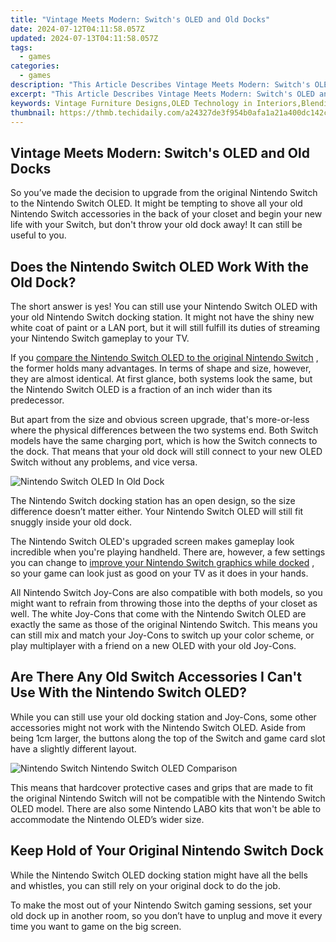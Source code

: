 ```yaml
---
title: "Vintage Meets Modern: Switch's OLED and Old Docks"
date: 2024-07-12T04:11:58.057Z
updated: 2024-07-13T04:11:58.057Z
tags:
  - games
categories:
  - games
description: "This Article Describes Vintage Meets Modern: Switch's OLED and Old Docks"
excerpt: "This Article Describes Vintage Meets Modern: Switch's OLED and Old Docks"
keywords: Vintage Furniture Designs,OLED Technology in Interiors,Blending Old-School Style with Modern Tech,Retro Dock Lighting Solutions,Contemporary Upgrades for Classic Features,Integrating OLED Into Vintage Aesthetics,Traditional Docks Reimagined with LED
thumbnail: https://thmb.techidaily.com/a24327de3f954b0afa1a21a400dc142c840e7eb4a1e199fa6e8f6bfec8524954.jpg
---
```


## Vintage Meets Modern: Switch's OLED and Old Docks

 So you’ve made the decision to upgrade from the original Nintendo Switch to the Nintendo Switch OLED. It might be tempting to shove all your old Nintendo Switch accessories in the back of your closet and begin your new life with your Switch, but don't throw your old dock away! It can still be useful to you.

## Does the Nintendo Switch OLED Work With the Old Dock?

 The short answer is yes! You can still use your Nintendo Switch OLED with your old Nintendo Switch docking station. It might not have the shiny new white coat of paint or a LAN port, but it will still fulfill its duties of streaming your Nintendo Switch gameplay to your TV.

 If you [compare the Nintendo Switch OLED to the original Nintendo Switch](https://www.makeuseof.com/nintendo-switch-vs-switch-oled-model/) , the former holds many advantages. In terms of shape and size, however, they are almost identical. At first glance, both systems look the same, but the Nintendo Switch OLED is a fraction of an inch wider than its predecessor.

 But apart from the size and obvious screen upgrade, that's more-or-less where the physical differences between the two systems end. Both Switch models have the same charging port, which is how the Switch connects to the dock. That means that your old dock will still connect to your new OLED Switch without any problems, and vice versa.

![Nintendo Switch OLED In Old Dock](https://static1.makeuseofimages.com/wordpress/wp-content/uploads/2022/08/Nintendo-Switch-OLED-In-Old-Dock.jpg)

 The Nintendo Switch docking station has an open design, so the size difference doesn’t matter either. Your Nintendo Switch OLED will still fit snuggly inside your old dock.

 The Nintendo Switch OLED's upgraded screen makes gameplay look incredible when you're playing handheld. There are, however, a few settings you can change to [improve your Nintendo Switch graphics while docked](https://www.makeuseof.com/improve-nintendo-switch-docked-graphics/) , so your game can look just as good on your TV as it does in your hands.

 All Nintendo Switch Joy-Cons are also compatible with both models, so you might want to refrain from throwing those into the depths of your closet as well. The white Joy-Cons that come with the Nintendo Switch OLED are exactly the same as those of the original Nintendo Switch. This means you can still mix and match your Joy-Cons to switch up your color scheme, or play multiplayer with a friend on a new OLED with your old Joy-Cons.

## Are There Any Old Switch Accessories I Can't Use With the Nintendo Switch OLED?

 While you can still use your old docking station and Joy-Cons, some other accessories might not work with the Nintendo Switch OLED. Aside from being 1cm larger, the buttons along the top of the Switch and game card slot have a slightly different layout.

![Nintendo Switch Nintendo Switch OLED Comparison](https://static1.makeuseofimages.com/wordpress/wp-content/uploads/2022/08/Nintendo-Switch-Nintendo-Switch-OLED-Comparison.jpg)

 This means that hardcover protective cases and grips that are made to fit the original Nintendo Switch will not be compatible with the Nintendo Switch OLED model. There are also some Nintendo LABO kits that won't be able to accommodate the Nintendo OLED’s wider size.

## Keep Hold of Your Original Nintendo Switch Dock

 While the Nintendo Switch OLED docking station might have all the bells and whistles, you can still rely on your original dock to do the job.

 To make the most out of your Nintendo Switch gaming sessions, set your old dock up in another room, so you don’t have to unplug and move it every time you want to game on the big screen.


<ins class="adsbygoogle"
     style="display:block"
     data-ad-format="autorelaxed"
     data-ad-client="ca-pub-7571918770474297"
     data-ad-slot="1223367746"></ins>



<ins class="adsbygoogle"
     style="display:block"
     data-ad-client="ca-pub-7571918770474297"
     data-ad-slot="8358498916"
     data-ad-format="auto"
     data-full-width-responsive="true"></ins>




